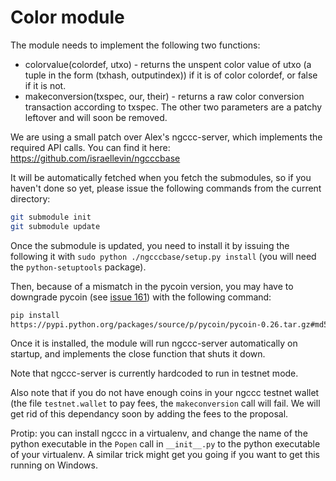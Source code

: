 Color module
============

The module needs to implement the following two functions:

- colorvalue(colordef, utxo) - returns the unspent color value of utxo (a tuple
  in the form (txhash, outputindex)) if it is of color colordef, or false if it
  is not.
- makeconversion(txspec, our, their) - returns a raw color conversion
  transaction according to txspec. The other two parameters are a patchy
  leftover and will soon be removed.

We are using a small patch over Alex's ngccc-server, which implements the
required API calls. You can find it here:
https://github.com/israellevin/ngcccbase

It will be automatically fetched when you fetch the submodules, so if you
haven't done so yet, please issue the following commands from the current
directory:

 ```sh
 git submodule init
 git submodule update
 ```
Once the submodule is updated, you need to install it by issuing the following
it with `sudo python ./ngcccbase/setup.py install` (you will need the
`python-setuptools` package).

Then, because of a mismatch in the pycoin version, you may have to downgrade
pycoin (see [issue 161](https://github.com/bitcoinx/ngcccbase/issues/161)) with
the following command:

```sh
pip install
https://pypi.python.org/packages/source/p/pycoin/pycoin-0.26.tar.gz#md5=5a972659c30049a03ac752aae6a901e7
```

Once it is installed, the module will run ngccc-server automatically on
startup, and implements the close function that shuts it down.

Note that ngccc-server is currently hardcoded to run in testnet mode.

Also note that if you do not have enough coins in your ngccc testnet wallet
(the file `testnet.wallet` to pay fees, the `makeconversion` call will fail. We
will get rid of this dependancy soon by adding the fees to the proposal.

Protip: you can install ngccc in a virtualenv, and change the name of the
python executable in the `Popen` call in `__init__.py` to the python executable
of your virtualenv. A similar trick might get you going if you want to get this
running on Windows.
